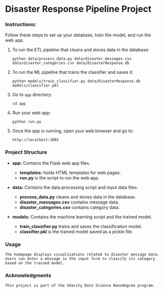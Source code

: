 # Disaster Response Pipeline Project

### Instructions:

Follow these steps to set up your database, train the model, and run the web app.

1. To run the ETL pipeline that cleans and stores data in the database:
   ```shell 
   python data/process_data.py data/disaster_messages.csv data/disaster_categories.csv data/DisasterResponse.db
   ```
   
2. To run the ML pipeline that trains the classifier and saves it:
   ```shell
   python models/train_classifier.py data/DisasterResponse.db models/classifier.pkl
   ```

3. Go to `app` directory: 
   ```shell 
   cd app
   ```

4. Run your web app: 
   ```shell 
   python run.py
   ```

5. Once the app is running, open your web browser and go to: 
   ```browser 
   http://localhost:3001
   ```

### Project Structure
- **app:** Contains the Flask web app files.  
    - **templates:** holds HTML templates for web pages.  
    - **run.py** is the script to run the web app.
   
   
- **data:** Contains the data processing script and input data files.  
    - **process_data.py** cleans and stores data in the database.  
    - **disaster_messages.csv** contains message data.  
    - **disaster_categories.csv** contains category data.  


- **models:** Contains the machine learning script and the trained model.
    - **train_classifier.py** trains and saves the classification model.
    - **classifier.pkl** is the trained model saved as a pickle file.

### Usage
    The homepage displays visualizations related to disaster message data.
    Users can enter a message in the input form to classify its category based on the trained model.

### Acknowledgments
    This project is part of the Udacity Data Science Nanodegree program.
